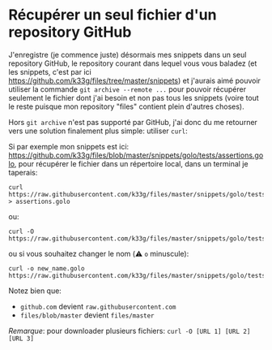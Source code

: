# Récupérer un seul fichier d'un repository GitHub

J'enregistre (je commence juste) désormais mes snippets dans un seul repository GitHub, le repository courant dans lequel vous vous baladez (et les snippets, c'est par ici https://github.com/k33g/files/tree/master/snippets) et j'aurais aimé pouvoir utiliser la commande `git archive --remote ...` pour pouvoir récupérer seulement le fichier dont j'ai besoin et non pas tous les snippets (voire tout le reste puisque mon repository "files" contient plein d'autres choses).

Hors `git archive` n'est pas supporté par GitHub, j'ai donc du me retourner vers une solution finalement plus simple: utiliser `curl`:

Si par exemple mon snippets est ici: https://github.com/k33g/files/blob/master/snippets/golo/tests/assertions.golo, pour récupérer le fichier dans un répertoire local, dans un terminal je taperais: 

    curl https://raw.githubusercontent.com/k33g/files/master/snippets/golo/tests/assertions.golo > assertions.golo

ou:

    curl -O https://raw.githubusercontent.com/k33g/files/master/snippets/golo/tests/assertions.golo
    
ou si vous souhaitez changer le nom (:warning: `o` minuscule):

    curl -o new_name.golo https://raw.githubusercontent.com/k33g/files/master/snippets/golo/tests/assertions.golo
    

Notez bien que:

- `github.com` devient `raw.githubusercontent.com`
- `files/blob/master` devient `files/master`

*Remarque*: pour downloader plusieurs fichiers: `curl -O [URL 1] [URL 2] [URL 3]`
